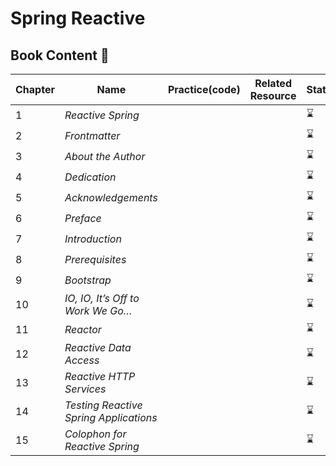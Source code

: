 # Spring Reactive 

## Book Content 📑
|Chapter|Name|Practice(code)|Related Resource|Status|
|-------|----|--------------|----------------|------|
|1|_Reactive Spring_|||⌛|
|2|_Frontmatter_|||⌛|
|3|_About the Author_|||⌛|
|4|_Dedication_|||⌛|
|5|_Acknowledgements_|||⌛|
|6|_Preface_|||⌛|
|7|_Introduction_|||⌛|
|8|_Prerequisites_|||⌛|
|9|_Bootstrap_|||⌛|
|10|_IO, IO, It’s Off to Work We Go…_|||⌛|
|11|_Reactor_|||⌛|
|12|_Reactive Data Access_|||⌛|
|13|_Reactive HTTP Services_|||⌛|
|14|_Testing Reactive Spring Applications_|||⌛|
|15|_Colophon for Reactive Spring_|||⌛|
